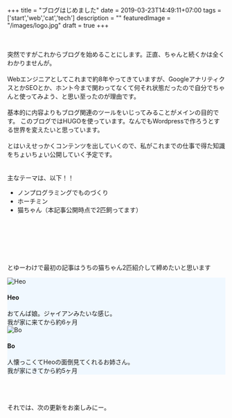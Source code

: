 +++
title = "ブログはじめました"
date = 2019-03-23T14:49:11+07:00
tags = ['start','web','cat','tech']
description = ""
featuredImage = "/images/logo.jpg"
draft = true
+++

<br />
<br />
突然ですがこれからブログを始めることにします。正直、ちゃんと続くかは全くわかりませんが。

<br />
<br />
Webエンジニアとしてこれまで約8年やってきていますが、GoogleアナリティクスとかSEOとか、ホント今まで関わってなくて何それ状態だったので自分でちゃんと使ってみよう、と思い至ったのが理由です。


<br />
<br />
基本的に内容よりもブログ関連のツールをいじってみることがメインの目的です。
このブログではHUGOを使っています。なんでもWordpressで作ろうとする世界を変えたいと思っています。

<br />
<br />
とはいえせっかくコンテンツを出していくので、私がこれまでの仕事で得た知識をちょいちょい公開していく予定です。
<br />
<br />
<br />
主なテーマは、以下！！

- ノンプログラミングでものづくり
- ホーチミン
- 猫ちゃん（本記事公開時点で2匹飼ってます）

<br />
<br />
<br />
<br />
<br />

とゆーわけで最初の記事はうちの猫ちゃん2匹紹介して締めたいと思います
  

<div class="author-card" itemscope itemprop="author" itemtype="https://schema.org/Person" style="background-color: aliceblue">
    <div class="author-dp">
        <img itemprop='image' src="/images/s_38.jpg" alt="Heo" />
    </div>
    <div class="author-bio">
        <h4 class="author-title">Heo</h4>
        <div class="author-description" itemprop="description">
            おてんば娘。ジャイアンみたいな感じ。<br />我が家に来てから約6ヶ月
        </div>
    </div>
</div>

<div class="author-card" itemscope itemprop="author" itemtype="https://schema.org/Person" style="background-color: aliceblue">
    <div class="author-dp">
        <img itemprop='image' src="/images/s_11.jpg" alt="Bo" />
    </div>
    <div class="author-bio">
        <h4 class="author-title">Bo</h4>
        <div class="author-description" itemprop="description">
            人懐っこくてHeoの面倒見てくれるお姉さん。<br />我が家にきてから約5ヶ月 
        </div>
    </div>
</div>

<br />
<br />
<br />

それでは、次の更新をお楽しみにー。
